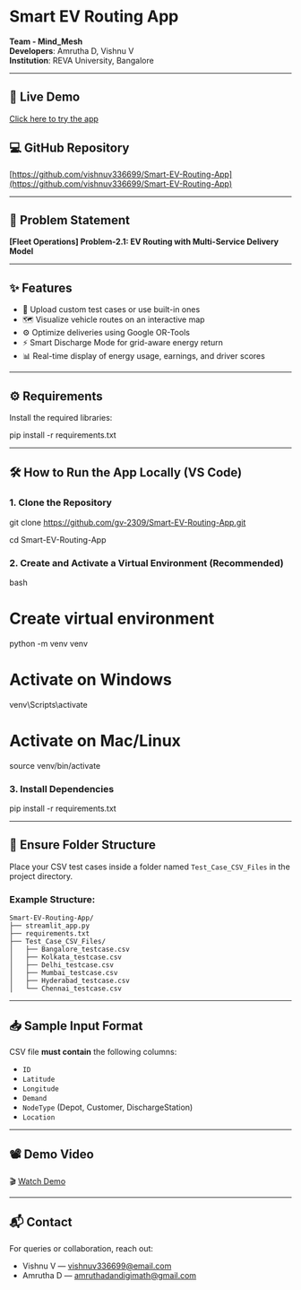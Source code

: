 # Smart EV Routing App

**Team - Mind_Mesh**  
**Developers**: Amrutha D, Vishnu V  
**Institution**: REVA University, Bangalore

---

## 🚀 Live Demo  
[Click here to try the app](https://smart-ev-routing-app.streamlit.app/)

## 💻 GitHub Repository  
[https://github.com/vishnuv336699/Smart-EV-Routing-App](https://github.com/vishnuv336699/Smart-EV-Routing-App)

---

## 🧠 Problem Statement  
**[Fleet Operations] Problem-2.1: EV Routing with Multi-Service Delivery Model**

---

## ✨ Features

- 📂 Upload custom test cases or use built-in ones
- 🗺️ Visualize vehicle routes on an interactive map
- ⚙️ Optimize deliveries using Google OR-Tools
- ⚡ Smart Discharge Mode for grid-aware energy return
- 📊 Real-time display of energy usage, earnings, and driver scores

---

## ⚙️ Requirements

Install the required libraries:


pip install -r requirements.txt


---

## 🛠️ How to Run the App Locally (VS Code)

### 1. Clone the Repository


git clone https://github.com/gv-2309/Smart-EV-Routing-App.git

cd Smart-EV-Routing-App


### 2. Create and Activate a Virtual Environment (Recommended)

bash
# Create virtual environment
python -m venv venv

# Activate on Windows
venv\Scripts\activate

# Activate on Mac/Linux
source venv/bin/activate


### 3. Install Dependencies


pip install -r requirements.txt


---

## 📁 Ensure Folder Structure

Place your CSV test cases inside a folder named `Test_Case_CSV_Files` in the project directory.

### Example Structure:

```
Smart-EV-Routing-App/
├── streamlit_app.py
├── requirements.txt
├── Test_Case_CSV_Files/
│   ├── Bangalore_testcase.csv
│   ├── Kolkata_testcase.csv
│   ├── Delhi_testcase.csv
│   ├── Mumbai_testcase.csv
│   ├── Hyderabad_testcase.csv
│   └── Chennai_testcase.csv
```

---

## 📥 Sample Input Format

CSV file **must contain** the following columns:

* `ID`
* `Latitude`
* `Longitude`
* `Demand`
* `NodeType` (Depot, Customer, DischargeStation)
* `Location`

---

## 📽️ Demo Video

🎬 [Watch Demo](https://tinyurl.com/hackotsav-2k25)

---

## 📬 Contact

For queries or collaboration, reach out:

* Vishnu V — [vishnuv336699@email.com](mailto:vishnuv336699@email.com)
* Amrutha D — [amruthadandigimath@gmail.com](mailto:amruthadandigimath@gmail.com)

```



